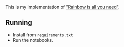 This is my implementation of ["Rainbow is all you need"](https://github.com/Curt-Park/rainbow-is-all-you-need/).
## Running
- Install from `requirements.txt`
- Run the notebooks.